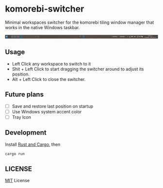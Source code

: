 # komorebi-switcher

Minimal workspaces switcher for the komorebi tiling window manager that works in the native Windows taskbar.

![Image showcasing komorebi switcher](.github/image.png)

## Usage

- Left Click any workspace to switch to it
- Shit + Left Click to start dragging the switcher around to adjust its position.
- Alt + Left Click to close the switcher.

## Future plans

- [ ] Save and restore last position on startup
- [ ] Use Windows system accent color
- [ ] Tray Icon

## Development

Install [Rust and Cargo](https://rustup.rs/), then

```sh
cargo run
```

## LICENSE

[MIT](./LICENSE) License
